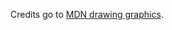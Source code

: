 Credits go to [MDN drawing graphics](https://developer.mozilla.org/en-US/docs/Learn/JavaScript/Client-side_web_APIs/Drawing_graphics).